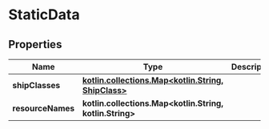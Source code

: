 
# StaticData

## Properties
Name | Type | Description | Notes
------------ | ------------- | ------------- | -------------
**shipClasses** | [**kotlin.collections.Map&lt;kotlin.String, ShipClass&gt;**](ShipClass.md) |  |  [optional]
**resourceNames** | **kotlin.collections.Map&lt;kotlin.String, kotlin.String&gt;** |  |  [optional]




